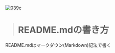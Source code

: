 ![039c](https://user-images.githubusercontent.com/97945555/150918634-5e50f9e8-7966-4668-b2ac-9b0d4595fc61.png)
># README.mdの書き方

README.mdはマークダウン(Markdown)記法で書く
